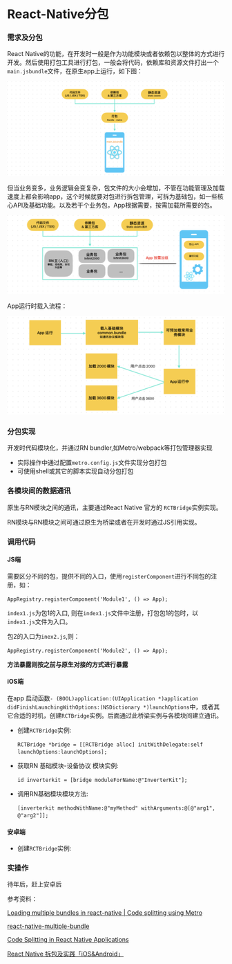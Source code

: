 # React-Native分包

### 需求及分包

React Native的功能，在开发时一般是作为功能模块或者依赖包以整体的方式进行开发。然后使用打包工具进行打包，一般会将代码，依赖库和资源文件打出一个`main.jsbundle`文件，在原生app上运行，如下图：

![RN-Package-main.jsbundle.png](../../images/MobileDevelopment/RN-Package-main.png)

但当业务变多，业务逻辑会变复杂，包文件的大小会增加，不管在功能管理及加载速度上都会影响app，这个时候就要对包进行拆包管理，可拆为基础包，如一些核心API及基础功能。以及若干个业务包，App根据需要，按需加载所需要的包。

![RN-Package-main.jsbundle.png](../../images/MobileDevelopment/RN-Package-split.png)



App运行时载入流程：

![RN-Package-main.jsbundle.png](../../images/MobileDevelopment/RN-Package-runging.png)

### 分包实现

开发时代码模块化，并通过RN bundler,如Metro/webpack等打包管理器实现

* 实际操作中通过配置`metro.config.js`文件实现分包打包
* 可使用shell或其它的脚本实现自动分包打包


### 各模块间的数据通讯

原生与RN模块之间的通讯，主要通过React Native 官方的 `RCTBridge`实例实现。

RN模块与RN模块之间可通过原生为桥梁或者在开发时通过JS引用实现。

### 调用代码

#### JS端

需要区分不同的包，提供不同的入口，使用`registerComponent`进行不同包的注册，如：

`AppRegistry.registerComponent('Module1', () => App);`

`index1.js`为包1的入口, 则在`index1.js`文件中注册，打包包1的包时，以`index1.js`文件为入口。

包2的入口为`inex2.js`,则：

`AppRegistry.registerComponent('Module2', () => App);`


**方法暴露则按之前与原生对接的方式进行暴露**


#### iOS端

在app 启动函数`- (BOOL)application:(UIApplication *)application didFinishLaunchingWithOptions:(NSDictionary *)launchOptions`中，或者其它合适的时机，创建`RCTBridge`实例。后面通过此桥梁实例与各模块间建立通讯。

* 创建`RCTBridge`实例:

	`RCTBridge *bridge = [[RCTBridge alloc] initWithDelegate:self launchOptions:launchOptions];`

* 获取RN 基础模块-设备协议 模块实例:
	
	`id inverterkit = [bridge moduleForName:@"InverterKit"];`

* 调用RN基础模块模块方法:

	`[inverterkit methodWithName:@"myMethod" withArguments:@[@"arg1", @"arg2"]];`


#### 安卓端

* 创建`RCTBridge`实例:


### 实操作

待年后，赶上安卓后


参考资料：


[Loading multiple bundles in react-native | Code splitting using Metro](https://varunon9.medium.com/loading-multiple-bundles-in-react-native-code-splitting-using-metro-44d45530e958)

[react-native-multiple-bundle](https://github.com/varunon9/react-native-multiple-bundle)

[Code Splitting in React Native Applications](https://www.callstack.com/blog/code-splitting-in-react-native-applications)

[React Native 拆包及实践「iOS&Android」](https://github.com/yxyhail/MetroExample)